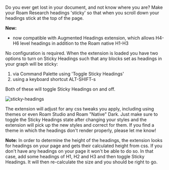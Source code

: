 Do you ever get lost in your document, and not know where you are? Make your Roam Research headings 'sticky' so that when you scroll down your headings stick at the top of the page.

**New:**
- now compatible with Augmented Headings extension, which allows H4-H6 level headings in addition to the Roam native H1-H3

No configuration is required. When the extension is loaded you have two options to turn on Sticky Headings such that any blocks set as headings in your graph will be sticky:
1. via Command Palette using 'Toggle Sticky Headings'
2. using a keyboard shortcut ALT-SHIFT-s

Both of these will toggle Sticky Headings on and off.

![sticky-headings](https://user-images.githubusercontent.com/6857790/201614328-7db283d0-15f0-41b7-8c6a-3f0e44d48ef7.gif)

The extension will adjust for any css tweaks you apply, including using themes or even Roam Studio and Roam "Native" Dark. Just make sure to toggle the Sticky Headings state after changing your styles and the extension will pick up the new styles and correct for them. If you find a theme in which the headings don't render properly, please let me know!

**Note:**
In order to determine the height of the headings, the extension looks for headings on your page and gets their calculated height from css. If you don't have any headings on your page it won't be able to do so. In that case, add some headings of H1, H2 and H3 and then toggle Sticky Headings. It will then re-calculate the size and you should be right to go.
